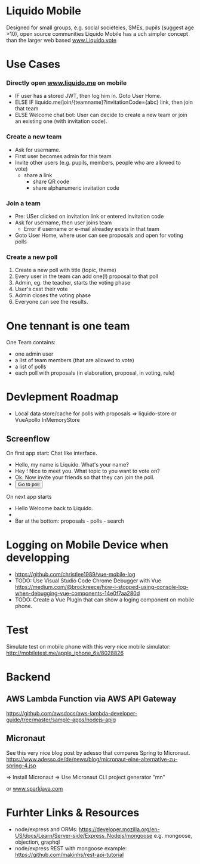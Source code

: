 # Liquido Mobile

Designed for small groups, e.g. social societeies, SMEs, pupils (suggest age >10), open source communities
Liquido Mobile has a uch simpler concept than the larger web based www.Liquido.vote

# Use Cases

### Directly open www.liquido.me on mobile

 * IF user has a stored JWT, then log him in. Goto User Home.
 * ELSE IF liquido.me/join/{teamname}?invitationCode={abc} link, then join that team
 * ELSE Welcome chat bot: User can decide to create a new team or join an existing one (with invitation code).

### Create a new team

 * Ask for username.
 * First user becomes admin for this team
 * Invite other users (e.g. pupils, members, people who are allowed to vote)
   * share a link
	 * share QR code
	 * share alphanumeric invitation code

### Join a team

 * Pre: USer clicked on invitation link or entered invitation code
 * Ask for username, then user joins team
   * Error if username or e-mail alreadey exists in that team
 * Goto User Home, where user can see proposals and open for voting polls

### Create a new poll

 1. Create a new poll with title (topic, theme)
 3. Every user in the team can add one(!) proposal to that poll
 4. Admin, eg. the teacher, starts the voting phase
 5. User's cast their vote
 6. Admin closes the voting phase
 7. Everyone can see the results.

# One tennant is one team

One Team contains:
 * one admin user
 * a list of team members (that are allowed to vote)
 * a list of polls
 * each poll with proposals (in elaboration, proposal, in voting, rule)


# Devlepment Roadmap

 * Local data store/cache for polls with proposals => liquido-store or VueApollo InMemoryStore

## Screenflow

On first app start: Chat like interface.

 * Hello, my name is Liquido. What's your name?
 * Hey <name>! Nice to meet you. What topic to you want to vote on? 
 * Ok. Now invite your friends so that they can join the poll.   <link> <QR-code>
 * <button>Go to poll

On next app starts

 * Hello <name> Welcome back to Liquido.
 * <userhome>
 * Bar at the bottom: proposals - polls - search


# Logging on Mobile Device when developping

 * https://github.com/christlee1989/vue-mobile-log
 * TODO: Use Visual Studio Code Chrome Debugger with Vue  https://medium.com/@brockreece/how-i-stopped-using-console-log-when-debugging-vue-components-14e0f7aa280d
 * TODO: Create a Vue Plugin that can show a loging component on mobile phone.

# Test

Simulate test on mobile phone with this very nice mobile simulator: http://mobiletest.me/apple_iphone_6s/8028826 


# Backend

## AWS Lambda Function via AWS API Gateway

https://github.com/awsdocs/aws-lambda-developer-guide/tree/master/sample-apps/nodejs-apig

## Micronaut

See this very nice blog post by adesso that compares Spring to Micronaut.
https://www.adesso.de/de/news/blog/micronaut-eine-alternative-zu-spring-4.jsp

=> Install Micronaut
=> Use Micronaut CLI project generator "mn" 




or  www.sparkjava.com

# Furhter Links & Resources

 * node/express and ORMs:  https://developer.mozilla.org/en-US/docs/Learn/Server-side/Express_Nodejs/mongoose   e.g. mongoose, objection, graphql
 * node/express REST with mongoose example:  https://github.com/makinhs/rest-api-tutorial 